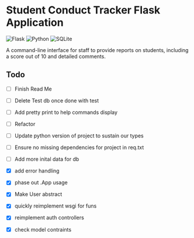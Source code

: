 # Student Conduct Tracker Flask Application

![Flask](https://img.shields.io/badge/Flask-000000?style=for-the-badge&logo=flask&logoColor=white)
![Python](https://img.shields.io/badge/Python-3776AB?style=for-the-badge&logo=python&logoColor=white)
![SQLite](https://img.shields.io/badge/SQLite-07405E?style=for-the-badge&logo=sqlite&logoColor=white)

A command-line interface for staff to provide reports on students, including a score out of 10 and detailed comments.

## Todo
- [ ] Finish Read Me
- [ ] Delete Test db once done with test
- [ ] Add pretty print to help commands display
- [ ] Refactor
- [ ] Update python version of project to sustain our types
- [ ] Ensure no missing dependencies for project in req.txt
- [ ] Add more inital data for db

- [x] add error handling
- [x] phase out .App usage
- [x] Make User abstract
- [x] quickly reimplement wsgi for funs
- [x] reimplement auth controllers
- [x] check model contraints